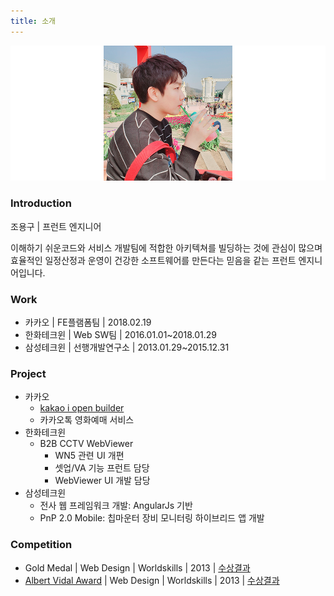 ```yaml
---
title: 소개
---
```


![](./img/profile.png)

### Introduction
조용구 | 프런트 엔지니어

이해하기 쉬운코드와 서비스 개발팀에 적합한 아키텍쳐를 빌딩하는 것에 관심이 많으며
효율적인 일정산정과 운영이 건강한 소프트웨어를 만든다는 믿음을 같는 프런트 엔지니어입니다.

### Work
- 카카오 | FE플램폼팀 | 2018.02.19
- 한화테크윈 | Web SW팀 | 2016.01.01~2018.01.29
- 삼성테크윈 | 선행개발연구소 | 2013.01.29~2015.12.31

### Project
- 카카오
    - [kakao i open builder](https://i.kakao.com/)
    - 카카오톡 영화예매 서비스
- 한화테크윈
    - B2B CCTV WebViewer
        - WN5 관련 UI 개편
        - 셋업/VA 기능 프런트 담당
        - WebViewer UI 개발 담당
- 삼성테크윈
    - 전사 웹 프레임워크 개발: AngularJs 기반
    - PnP 2.0 Mobile: 칩마운터 장비 모니터링 하이브리드 앱 개발 

### Competition
- Gold Medal | Web Design | Worldskills | 2013 | <a href="https://results.worldskills.org/results?base_skill=127&offset=0&event=9&member=16" target="_blank">수상결과</a>
- <a href="https://worldskills.org/what/competitions/albert-vidal-award/" target="_blank">Albert Vidal Award</a> | Web Design | Worldskills | 2013 | <a href="https://api.worldskills.org/resources/download/2383/2383/3041?l=en" target="_blank">수상결과</a>
